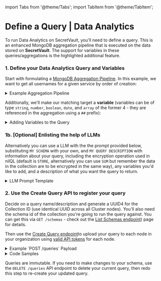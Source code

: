 import Tabs from '@theme/Tabs';
import TabItem from '@theme/TabItem';

# Define a Query | Data Analytics

To run Data Analytics on SecretVault, you'll need to define a query. This is an enhanced MongoDB aggregation pipeline that is executed on the data stored on **SecretVault**. The support for variables in these queries/aggregations is the highlighted additional feature.


### 1. Define your Data Analytics Query and Variables

Start with formulating a [MongoDB Aggregation Pipeline](https://www.mongodb.com/docs/manual/core/aggregation-pipeline/). In this example, we want to get all usernames for a given service by order of creation:

<details>
<summary>Example Aggregation Pipeline</summary>

```mongo
[
   {
      "$match": {
         "service": "Netflix"
      }
   },
   {
      "$sort": {
         "_created": 1
      }
   },
   {
      "$project": {
         "username": 1,
         "_id": 0
      }
   }
]
```
</details>

Additionally, we'll make our matching target a **variable** (variables can be of type `string`, `number`, `boolean`, `date`, and `array` of the former 4 - they are referenced in the aggregation using a `##` prefix):

<details>
<summary>Adding Variables to the Query</summary>

```json
{
   "variables": {
      "service": {
         "type": "string",
         "description": "The target service"
      }
   },
   "pipeline": [
      {
         "$match": {
            "service": "##service"
         }
      },
      {
         "$sort": {
            "_created": 1
         }
      },
      {
         "$project": {
            "username": 1,
            "_id": 0
         }
      }
   ]
}
```

</details>



### 1b. [Optional] Enlisting the help of LLMs

Alternatively you can use a LLM with the the prompt provided below, substituting `MY SCHEMA` with your own, and `MY QUERY DESCRIPTION` with information about your query, including the encryption operation used in nilQL (default is `STORE`, alternatively you can use `SUM` but remember the data in the collection are to be encrypted in the same way), any variables you'd like to add, and a description of what you want the query to return.

<details>
<summary>LLM Prompt Template</summary>

```
TASK:
- For the data described by the json schema found below (MY SCHEMA), build a Mongo Aggregation pipeline using as example
the query examples provided (EXAMPLE QUERIES that are setup against EXAMPLE SCHEMA - adjust for MY SCHEMA), the QUERY
SETUP HINTS/GUIDE and MY QUERY DESCRIPTION

=======================================================================================================================

MY QUERY DESCRIPTION:
- Encryption type: Store
- Variables: None
- Desired outcome: For each user, get the number of responses they gave, and return the count of responses and years
they spent in web3. Get the top 5 by number of responses.

MY SCHEMA:
{
  "$schema": "http://json-schema.org/draft-07/schema#",
  "title": "Web3 Experience Survey",
  "type": "array",
  "items": {
    "type": "object",
    "properties": {
      "_id": {
        "type": "string",
        "format": "uuid",
        "coerce": true
      },
      "years_in_web3": {
        "type": "object",
        "properties": {
          "%share": {
            "type": "string"
          }
        },
        "required": ["%share"]
      },
      "responses": {
        "type": "array",
        "items": {
          "type": "object",
          "properties": {
            "rating": {
              "type": "integer",
              "minimum": 1,
              "maximum": 5
            },
            "question_number": {
              "type": "integer",
              "minimum": 1
            }
          },
          "required": ["rating", "question_number"]
        },
        "minItems": 1
      }
    },
    "required": ["_id", "years_in_web3", "responses"]
  }
}

=======================================================================================================================

EXAMPLE SCHEMA FOR THE EXAMPLE QUERIES:
{
  "$schema": "http://json-schema.org/draft-07/schema#",
  "title": "Web3 Experience Survey",
  "type": "array",
  "items": {
    "type": "object",
    "properties": {
      "_id": {
        "type": "string",
        "format": "uuid",
        "coerce": true
      },
      "years_in_web3": {
        "type": "object",
        "properties": {
          "%share": {
            "type": "string"
          }
        },
        "required": ["%share"]
      },
      "responses": {
        "type": "array",
        "items": {
          "type": "object",
          "properties": {
            "rating": {
              "type": "integer",
              "minimum": 1,
              "maximum": 5
            },
            "question_number": {
              "type": "integer",
              "minimum": 1
            }
          },
          "required": ["rating", "question_number"]
        },
        "minItems": 1
      }
    },
    "required": ["_id", "years_in_web3", "responses"]
  }
}

EXAMPLE QUERIES:
> Example for store encryption and no variables
{
    "variables": {},
    "pipeline":
        [
          {
            "$unwind": "$responses"
          },
          {
            "$group": {
              "_id": "$_id",
              "avg_rating": { "$avg": "$responses.rating" },
              "years_in_web3": { "$first": "$years_in_web3" }
            }
          },
          {
            "$sort": { "avg_rating": -1 }
          },
          {
            "$limit": 3
          },
          {
            "$project": {
              "_id": 1,
              "years_in_web3": {
                "%share": "$years_in_web3.%share"
              },
              "avg_rating": 1
            }
          }
        ]
    }

> Example with sum encryption and variables
{
    "variables": {
        "question_number": {
            "type": "number",
            "description": "The target question"
        }
    },
    "pipeline":
        [
          {
            "$match": {
              "responses.question_number": "##question_number"
            }
          },
          {
            "$group": {
              "_id": null,
              "total_years": { "$sum": "$years_in_web3.%share" },
              "count": { "$sum": 1 }
            }
          },
          {
            "$project": {
              "_id": 0,
              "sum_years_in_web3": {
                "%share": {
                  "$mod": [
                    "$total_years",
                    { "$add": [{ "$pow": [2, 32] }, 15] }
                  ]
                }
              },
              "user_count": "$count"
            }
          }
        ]
    }

QUERY SETUP HINTS/GUIDE:
- consider these working example
- any field in the schema that has %share under it, is encrypted and should be handled as in the examples depending if
we're using store encryption or sum encryption (note the mod operation in the sum example, it has to be exactly that
for sum encryption)
- consider the format of the output regarding fields with %share, it should be nested like in the examples
- if variables are mentioned, populate the variables field in the query like in the example with variables, and use the
variable fields inside the pipeline prefixed with ## like in the example with variables
```

</details>



### 2. Use the Create Query API to register your query

Decide on a query name/description and generate a UUID4 for the Collection ID (use identical UUID across all Cluster nodes). You'll also need the schema id of the collection you're going to run the query against. You can get this via `GET /schemas` - check out the [List Schemas endpoint](../../api/nildb/get-schemas.api.mdx)) page for details.

Then use the [Create Query endpoint](../../api/nildb/add-query.api.mdx)to upload your query to each node in your organization using [valid API tokens](/build/secretVault-secretDataAnalytics/generate-tokens) for each node.

<details>
<summary>Example `POST /queries` Payload</summary>

```json
{
   "_id": "21b9911a-37c1-4626-8863-e465eXXXXXXX",
   "name": "Returns usernames for a given service by order of creation",
   "schema": "9b22147f-d6d5-40f1-927d-96c08XXXXXXXX",
   "variables": {
      "service": {
         "type": "string",
         "description": "The target service"
      }
   },
   "pipeline": [
      {
         "$match": {
            "service": "##service"
         }
      },
      {
         "$sort": {
            "_created": 1
         }
      },
      {
         "$project": {
            "username": 1,
            "_id": 0
         }
      }
   ]
}
```

</details>

<details>
<summary>Code Samples</summary>

<Tabs>
<TabItem value="python" label="Python">

```python reference showGithubLink
https://github.com/NillionNetwork/blind-module-examples/blob/main/nildb/secretvault_python/nildb_api.py#L113-L136
```

</TabItem> 
<TabItem value="wrapper-py" label="Python (with wrapper)">

### Install secretvaults

```bash
pip install secretvaults
```

### Run the query_create script

```bash
python3 query_create.py
```

<Tabs>
  <TabItem value="createQuery" label="query_create.py">
```python reference showGithubLink
https://github.com/NillionNetwork/secretvaults-py/blob/main/examples/store_encryption/query_create.py
```
</TabItem>
  <TabItem value="orgConfig" label="org_config.py">
```python reference showGithubLink
https://github.com/NillionNetwork/secretvaults-py/blob/main/examples/org_config.py
```
</TabItem>
</Tabs>

</TabItem>

</Tabs>
</details>

Queries are immutable. If you need to make changes to your schema, use the `DELETE /queries` API endpoint to delete your current query, then redo this step to re-create your updated query.
